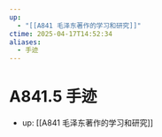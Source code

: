 ```yaml
---
up:
  - "[[A841 毛泽东著作的学习和研究]]"
ctime: 2025-04-17T14:52:34
aliases:
  - 手迹
---
```


# A841.5 手迹

- up: [[A841 毛泽东著作的学习和研究]]
